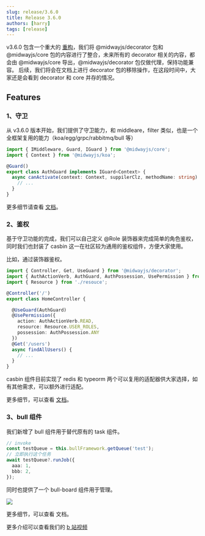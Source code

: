 ```yaml
---
slug: release/3.6.0
title: Release 3.6.0
authors: [harry]
tags: [release]
---
```


v3.6.0 包含一个重大的 [重构](https://github.com/midwayjs/midway/issues/2258)，我们将 @midwayjs/decorator 包和 @midwayjs/core 包的内容进行了整合，未来所有的 decorator 相关的内容，都会由 @midwayjs/core 导出，@midwayjs/decorator 包仅做代理，保持功能兼容。
后续，我们将会在文档上进行 decorator 包的移除操作，在这段时间中，大家还是会看到 decorator 和 core 并存的情况。

## Features

### 1、守卫

从 v3.6.0 版本开始，我们提供了守卫能力，和 middleare，filter 类似，也是一个全框架复用的能力（koa/egg/grpc/rabbitmq/bull 等）

```typescript
import { IMiddleware, Guard, IGuard } from '@midwayjs/core';
import { Context } from '@midwayjs/koa';

@Guard()
export class AuthGuard implements IGuard<Context> {
  async canActivate(context: Context, suppilerClz, methodName: string): Promise<boolean> {
    // ...
  }
}
```
更多细节请查看 [文档](/docs/guard)。


### 2、鉴权

基于守卫功能的完成，我们可以自己定义 @Role 装饰器来完成简单的角色鉴权，同时我们也封装了 casbin 这一在社区较为通用的鉴权组件，方便大家使用。

比如，通过装饰器鉴权。


```typescript
import { Controller, Get, UseGuard } from '@midwayjs/decorator';
import { AuthActionVerb, AuthGuard, AuthPossession, UsePermission } from '@midwayjs/casbin';
import { Resource } from './resouce';

@Controller('/')
export class HomeController {

  @UseGuard(AuthGuard)
  @UsePermission({
    action: AuthActionVerb.READ,
    resource: Resource.USER_ROLES,
    possession: AuthPossession.ANY
  })
  @Get('/users')
  async findAllUsers() {
    // ...
  }
}
```

casbin 组件目前实现了 redis 和 typeorm 两个可以复用的适配器供大家选择，如有其他需求，可以额外进行适配。

更多细节，可以查看 [文档](/docs/extensions/casbin)。

### 3、bull 组件

我们新增了 bull 组件用于替代原有的 task 组件。

```typescript
// invoke
const testQueue = this.bullFramework.getQueue('test');
// 立即执行这个任务
await testQueue?.runJob({
  aaa: 1,
  bbb: 2,
});
```

同时也提供了一个 bull-board 组件用于管理。

![](https://cdn.nlark.com/yuque/0/2022/png/501408/1665641044268-8ebfc3bb-777b-43f8-a8d9-bfb77f95e47c.png)

更多细节，可以查看 文档。

更多介绍可以查看我们的 [b 站视频](https://www.bilibili.com/video/BV1ZB4y1j7H3/)
